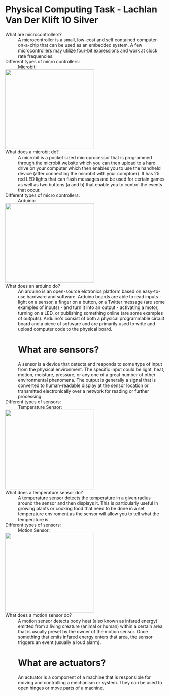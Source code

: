 # Physical Computing Task - Lachlan Van Der Klift 10 Silver
<dl>
<dt>What are microcontrollers?<dt>
 <dd>A microcontroller is a small, low-cost and self contained computer-on-a-chip that can be used as an embedded system. A few microcontrollers may utilize four-bit expressions and work at clock rate frequencies.<dd>
 <dt>Different types of micro controllers:<dt>
  <dd>Microbit:</dd>
  <img src="https://codeclubprojects.org/en-GB/archived/interactive-badge-ck/images/badge-final.gif" alt"" width="280" height="250">
<dt>What does a microbit do?<dt>
  
<dd>A microbit is a pocket sized microprocessor that is programmed through the microbit website which you can then upload to a hard drive on your computer which then enables you to use the handheld device (after connecting the microbit with your comptuer). It has 25 red LED lights that can flash messages and be used for certain games as well as two buttons (a and b) that enable you to control the events that occur.</dd> 

<dt>Different types of micro controllers:<dt>
  <dd>Arduino:</dd>
  <img src="https://media.giphy.com/media/149dkstl3g53QA/source.gif" alt"" width="280" height="250">
<dt>What does an arduino do?<dt>
  
<dd> An arduino is an open-source elctronics platform based on easy-to-use hardware and software. Arduino boards are able to read inputs - light on a sensor, a finger on a button, or a Twitter message (are some examples of inputs) - and turn it into an output - activating a motor, turning on a LED, or publishing something online (are some examples of outputs). Arduino's consist of both a physical programmable circuit board and a piece of software and are primarily used to write and upload computer code to the physical board.<dd>

# What are sensors?
  <dd>A sensor is a device that detects and responds to some type of input from the physical environment. The specific input could be light, heat, motion, moisture, pressure, or any one of a great number of other environmental phenomena. The output is generally a signal that is converted to human-readable display at the sensor location or transmitted electronically over a network for reading or further processing.<dd>

<dt>Different types of sensors:<dt>
  <dd>Temperature Sensor:</dd>
  <img src="https://zippy.gfycat.com/InconsequentialPerfumedBluebird.gif" alt"" width="280" height="250">
  <dt>What does a temperature sensor do?<dt>
  
<dd>A temperature sensor detects the temperature in a given radius around the sensor and then displays it. This is particularly useful in growing plants or cooking food that need to be done in a set temperature enviroment as the sensor will allow you to tell what the temperature is.<dd>
 
<dt>Different types of sensors:<dt>
 <dd>Motion Sensor:</dd>
 <img src="https://zippy.gfycat.com/ContentPoorGoldfinch.gif" alt"" width="280" height="250">
 <dt>What does a motion sensor do?<dt>
 
<dd>A motion sensor detects body heat (also known as infared energy) emitted from a living creature (animal or human) within a certain area that is usually preset by the owner of the motion sensor. Once something that emits infared energy enters that area, the sensor triggers an event (usually a loud alarm).<dd>
 
# What are actuators?
<dd>An actuator is a component of a machine that is responsible for moving and controlling a mechanism or system. They can be used to open hinges or move parts of a machine.<dd>
